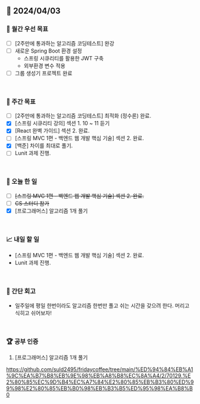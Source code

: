 ## 📅 2024/04/03

### 🚀 월간 우선 목표

- [ ] [2주만에 통과하는 알고리즘 코딩테스트] 완강
- [ ] 새로운 Spring Boot 환경 설정
  - 스프링 시큐리티를 활용한 JWT 구축
  - 외부환경 변수 적용
- [ ] 그룹 생성기 프로젝트 완료

<br />

### 👏 주간 목표

- [ ] [2주만에 통과하는 알고리즘 코딩테스트] 최적화 (정수론) 완료.
- [x] [스프링 시큐리티 강의] 섹션 1. 10 ~ 11 듣기
- [x] [React 완벽 가이드] 섹션 2. 완료.
- [ ] [스프링 MVC 1편 - 백엔드 웹 개발 핵심 기술] 섹션 2. 완료.
- [x] [백준] 차이를 최대로 풀기.
- [ ] Lunit 과제 진행.

<br />

### 💯 오늘 한 일

- [ ] ~~[스프링 MVC 1편 - 백엔드 웹 개발 핵심 기술] 섹션 2. 완료.~~
- [ ] ~~CS 스터디 참가~~
- [x] [프로그래머스] 알고리즘 1개 풀기

<br />

### 📈 내일 할 일

- [스프링 MVC 1편 - 백엔드 웹 개발 핵심 기술] 섹션 2. 완료.
- Lunit 과제 진행.

<br />

### 🤔 간단 회고

- 일주일에 평일 한번이라도 알고리즘 한번만 풀고 쉬는 시간을 갖으려 한다. 머리고 식히고 쉬어보자!

<br />

### 🏆 공부 인증

1. [프로그래머스] 알고리즘 1개 풀기

https://github.com/suld2495/fridaycoffee/tree/main/%ED%94%84%EB%A1%9C%EA%B7%B8%EB%9E%98%EB%A8%B8%EC%8A%A4/2/70129.%E2%80%85%EC%9D%B4%EC%A7%84%E2%80%85%EB%B3%80%ED%99%98%E2%80%85%EB%B0%98%EB%B3%B5%ED%95%98%EA%B8%B0
